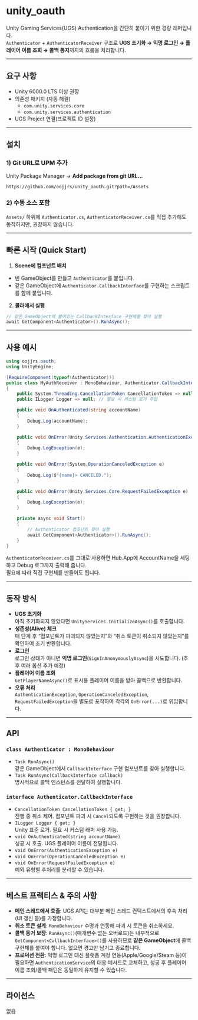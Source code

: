 # unity_oauth
Unity Gaming Services(UGS) Authentication을 간단히 붙이기 위한 경량 래퍼입니다.  
`Authenticator` + `AuthenticatorReceiver` 구조로 **UGS 초기화 → 익명 로그인 → 플레이어 이름 조회 → 콜백 통지**까지의 흐름을 처리합니다.

---

## 요구 사항

- Unity 6000.0 LTS 이상 권장
- 의존성 패키지 (자동 해결)
  - `com.unity.services.core`
  - `com.unity.services.authentication`
- UGS Project 연결(프로젝트 ID 설정)

---

## 설치

### 1) Git URL로 UPM 추가

Unity Package Manager → **Add package from git URL…**

```text
https://github.com/oojjrs/unity_oauth.git?path=/Assets
```

### 2) 수동 소스 포함

`Assets/` 하위에 `Authenticator.cs`, `AuthenticatorReceiver.cs`를 직접 추가해도 동작하지만, 권장하지 않습니다.

---

## 빠른 시작 (Quick Start)

1. **Scene에 컴포넌트 배치**

- 빈 GameObject를 만들고 `Authenticator`를 붙입니다.
- 같은 GameObject에 `Authenticator.CallbackInterface`를 구현하는 스크립트를 함께 붙입니다.

2. **콜러에서 실행**

```csharp
// 같은 GameObject에 붙어있는 CallbackInterface 구현체를 찾아 실행
await GetComponent<Authenticator>().RunAsync();
```

---

## 사용 예시

```csharp
using oojjrs.oauth;
using UnityEngine;

[RequireComponent(typeof(Authenticator))]
public class MyAuthReceiver : MonoBehaviour, Authenticator.CallbackInterface
{
    public System.Threading.CancellationToken CancellationToken => null /* 필요 시 구현 */;
    public ILogger Logger => null; // 필요 시 커스텀 로거 주입

    public void OnAuthenticated(string accountName)
    {
        Debug.Log(accountName);
    }

    public void OnError(Unity.Services.Authentication.AuthenticationException e)
    {
        Debug.LogException(e);
    }

    public void OnError(System.OperationCanceledException e)
    {
        Debug.Log($"{name}> CANCELED.");
    }

    public void OnError(Unity.Services.Core.RequestFailedException e)
    {
        Debug.LogException(e);
    }

    private async void Start()
    {
        // Authenticator 컴포넌트 찾아 실행
        await GetComponent<Authenticator>().RunAsync();
    }
}
```

`AuthenticatorReceiver.cs`를 그대로 사용하면 Hub.App에 AccountName을 세팅하고 Debug 로그까지 출력해 줍니다.  
필요에 따라 직접 구현체를 만들어도 됩니다.

---

## 동작 방식

- **UGS 초기화**  
  아직 초기화되지 않았다면 `UnityServices.InitializeAsync()`를 호출합니다.
- **생존성(Alive) 체크**  
  매 단계 후 “컴포넌트가 파괴되지 않았는지”와 “취소 토큰이 취소되지 않았는지”를 확인하여 조기 반환합니다.
- **로그인**  
  로그인 상태가 아니면 **익명 로그인**(`SignInAnonymouslyAsync`)을 시도합니다. (추후 여러 옵션 추가 예정)
- **플레이어 이름 조회**  
  `GetPlayerNameAsync()`로 표시용 플레이어 이름을 받아 콜백으로 반환합니다.
- **오류 처리**  
  `AuthenticationException`, `OperationCanceledException`, `RequestFailedException`을 별도로 포착하여 각각의 `OnError(...)`로 위임합니다.

---

## API

### `class Authenticator : MonoBehaviour`

- `Task RunAsync()`  
  같은 GameObject에서 `CallbackInterface` 구현 컴포넌트를 찾아 실행합니다.
- `Task RunAsync(CallbackInterface callback)`  
  명시적으로 콜백 인스턴스를 전달하여 실행합니다.

### `interface Authenticator.CallbackInterface`

- `CancellationToken CancellationToken { get; }`  
  진행 중 취소 제어. 컴포넌트 파괴 시 `Cancel`되도록 구현하는 것을 권장합니다.
- `ILogger Logger { get; }`  
  Unity 표준 로거. 필요 시 커스텀 래퍼 사용 가능.
- `void OnAuthenticated(string accountName)`  
  성공 시 호출. UGS 플레이어 이름이 전달됩니다.
- `void OnError(AuthenticationException e)`  
- `void OnError(OperationCanceledException e)`  
- `void OnError(RequestFailedException e)`  
  예외 유형별 후처리를 분리할 수 있습니다.

---

## 베스트 프랙티스 & 주의 사항

- **메인 스레드에서 호출**: UGS API는 대부분 메인 스레드 컨텍스트에서의 후속 처리(UI 갱신 등)를 가정합니다.
- **취소 토큰 설계**: `MonoBehaviour` 수명과 연동해 파괴 시 토큰을 취소하세요.
- **콜백 동거 보장**: `RunAsync()`(매개변수 없는 오버로드)는 내부적으로 `GetComponent<CallbackInterface>()`를 사용하므로 **같은 GameObject**에 콜백 구현체를 붙여야 합니다. 없으면 경고만 남기고 종료합니다.
- **프로덕션 전환**: 익명 로그인 대신 플랫폼 계정 연동(Apple/Google/Steam 등)이 필요하면 `AuthenticationService`의 대응 메서드로 교체하고, 성공 후 플레이어 이름 조회/콜백 패턴은 동일하게 유지할 수 있습니다.

---

## 라이선스
없음
